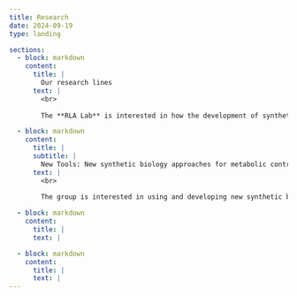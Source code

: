 ```yaml
---
title: Research
date: 2024-09-19
type: landing

sections:
  - block: markdown
    content:
      title: |
        Our research lines
      text: |
        <br>
        
        The **RLA Lab** is interested in how the development of synthetic biology can revolutionise biotechnologies and help us to move towards a sustainable bio-based economy. We engineer microorganisms for a wide range of applications which span from the production of novel foods and alternative proteins to chemicals and fuels.

  - block: markdown
    content:
      title: |
      subtitle: |
        New Tools: New synthetic biology approaches for metabolic control
      text: |
        <br>
        
        The group is interested in using and developing new synthetic biology tools that allow us to precisely manipulate microbial cells in a reliable, predictable and standardised way. In particular, we are interested in those cutting-edge techniques that permit a fine tuning of metabolic pathways.

  - block: markdown
    content:
      title: |
      text: |

  - block: markdown
    content:
      title: |
      text: |
---
```


<!-- New Tools: New synthetic biology approaches for metabolic control
The group is interested in using and developing new synthetic biology tools that allow us to precisely manipulate microbial cells in a reliable, predictable and standardised way. In particular, we are interested in those cutting-edge techniques that permit a fine tuning of metabolic pathways.

For further reading see some or our last articles and reviews:

Our Multiplexing CRISPRai system for accelerating metabolic engineering:
https://scholar.google.com/citations?view_op=view_citation&hl=es&user=kWTPnDIAAAAJ&cstart=20&pagesize=80&sortby=pubdate&citation_for_view=kWTPnDIAAAAJ:bnK-pcrLprsC


Multiplexing CRISPR for accelerating metabolic engineering (a review):
https://scholar.google.com/citations?view_op=view_citation&hl=es&user=kWTPnDIAAAAJ&citation_for_view=kWTPnDIAAAAJ:RGFaLdJalmkC


Genome-scale models of V. natriegens:
https://scholar.google.com/citations?view_op=view_citation&hl=es&user=kWTPnDIAAAAJ&cstart=20&pagesize=80&sortby=pubdate&citation_for_view=kWTPnDIAAAAJ:N5tVd3kTz84C

Electric control of gene expression:
https://scholar.google.com/citations?view_op=view_citation&hl=es&user=kWTPnDIAAAAJ&cstart=20&pagesize=80&sortby=pubdate&citation_for_view=kWTPnDIAAAAJ:sSrBHYA8nusC


Yarrowia versatile engineering toolkit with CRISPR compatibilities:
https://scholar.google.com/citations?view_op=view_citation&hl=es&user=kWTPnDIAAAAJ&cstart=20&pagesize=80&sortby=pubdate&citation_for_view=kWTPnDIAAAAJ:B3FOqHPlNUQC



New Products: Metabolic Engineering for sustainable bioproduction
The manipulation and optimization of microbial metabolic pathways are the keys for biotechnology and a bio-based economy. Our research group is highly interested in hacking metabolism using synthetic biology tools to create new properties and enhanced behaviours in microbial cells. The engineering strategies are not only designed to produce new high-value products or higher amount of pre-existing products but also to facilitate the downstream and upstream parts of the bioprocesses.
The lab is interested in engineering both, conventional (such as S. cerevisiae and E. coli) and non-conventional organisms, including our widely used yeast Y. lipolytica.

For further reading see some or our last articles and reviews:

Our review on microbial food:
https://scholar.google.com/citations?view_op=view_citation&hl=es&user=kWTPnDIAAAAJ&cstart=20&pagesize=80&sortby=pubdate&citation_for_view=kWTPnDIAAAAJ:UHK10RUVsp4C

One of our latest review on Yarrowia and why it is one of our favourite hosts:
https://scholar.google.com/citations?view_op=view_citation&hl=es&user=kWTPnDIAAAAJ&cstart=20&pagesize=80&sortby=pubdate&citation_for_view=kWTPnDIAAAAJ:1qzjygNMrQYC


Unlocking C1 utilisation with metabolic engineering (a review):
https://scholar.google.com/citations?view_op=view_citation&hl=es&user=kWTPnDIAAAAJ&citation_for_view=kWTPnDIAAAAJ:CHSYGLWDkRkC


New Processes: Synthetic microbial communities for biotechnology 
Microbial communities are important for both industrial bioprocesses (i.e. food production). We are interested in how microbial communities can be engineered and how synthetic biology can help to establish novel communities of microbes which can have applications in biotechnology.

For further reading see some or our last articles and reviews:


Synthetic yeast communities with syntrophy enhances bioproduction:
https://scholar.google.com/citations?view_op=view_citation&hl=es&user=kWTPnDIAAAAJ&cstart=20&pagesize=80&sortby=pubdate&citation_for_view=kWTPnDIAAAAJ:NJ774b8OgUMC


A toolkit to make yeast synthetic communities for bioproduction:
https://scholar.google.com/citations?view_op=view_citation&hl=es&user=kWTPnDIAAAAJ&sortby=pubdate&citation_for_view=kWTPnDIAAAAJ:zLWjf1WUPmwC

A review on synthetic microbial communities for biotechnology:
https://scholar.google.com/citations?view_op=view_citation&hl=es&user=kWTPnDIAAAAJ&citation_for_view=kWTPnDIAAAAJ:-f6ydRqryjwC

A review on division of labour:
https://scholar.google.com/citations?view_op=view_citation&hl=es&user=kWTPnDIAAAAJ&cstart=20&pagesize=80&sortby=pubdate&citation_for_view=kWTPnDIAAAAJ:l7t_Zn2s7bgC

Synthetic lichen, from CO2 and light to products in Yarrowia:
https://scholar.google.com/citations?view_op=view_citation&hl=es&user=kWTPnDIAAAAJ&sortby=pubdate&citation_for_view=kWTPnDIAAAAJ:ILKRHgRFtOwC

New Knowledge: Understanding phenotypic heterogeneity and how it affects production
The development of single-cell technologies allowed to study how individual cells behave within a population. Such variations affect total bioproduction in a biotechnological process. We are interested in understanding heterogeneity and develop tools to control it in our favour.

For further reading see some or our last articles and reviews:

Phenotypic heterogeneity:
https://scholar.google.com/citations?view_op=view_citation&hl=es&user=kWTPnDIAAAAJ&sortby=pubdate&citation_for_view=kWTPnDIAAAAJ:L7CI7m0gUJcC -->